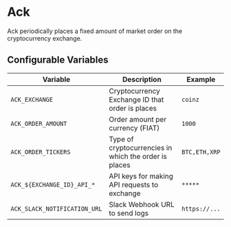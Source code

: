 # Ack

Ack periodically places a fixed amount of market order on the cryptocurrency exchange.  


## Configurable Variables

| Variable                     | Description                                           | Example       |
| ---------------------------- | ----------------------------------------------------- | ------------- |
| `ACK_EXCHANGE`               | Cryptocurrency Exchange ID that order is places       | `coinz`       |
| `ACK_ORDER_AMOUNT`           | Order amount per currency (FIAT)                      | `1000`        |
| `ACK_ORDER_TICKERS`          | Type of cryptocurrencies in which the order is places | `BTC,ETH,XRP` |
| `ACK_${EXCHANGE_ID}_API_*`   | API keys for making API requests to exchange          | `*****`       |
| `ACK_SLACK_NOTIFICATION_URL` | Slack Webhook URL to send logs                        | `https://...` |

